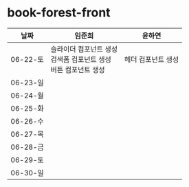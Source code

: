 # book-forest-front

| 날짜     | 임준희                                                                   | 윤하연        |
| -------- | ------------------------------------------------------------------------ | ------------- |
| 06-22-토 | 슬라이더 컴포넌트 생성 <br> 검색폼 컴포넌트 생성 <br> 버튼 컴포넌트 생성 | 헤더 컴포넌트 생성 |
| 06-23-일 |                                                                          |               |
| 06-24-월 |                                                                          |               |
| 06-25-화 |                                                                          |               |
| 06-26-수 |                                                                          |               |
| 06-27-목 |                                                                          |               |
| 06-28-금 |                                                                          |               |
| 06-29-토 |                                                                          |               |
| 06-30-일 |                                                                          |               |

